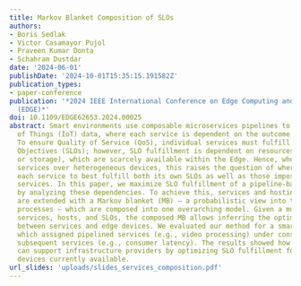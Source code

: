 ```yaml
---
title: Markov Blanket Composition of SLOs
authors:
- Boris Sedlak
- Victor Casamayor Pujol
- Praveen Kumar Donta
- Schahram Dustdar
date: '2024-06-01'
publishDate: '2024-10-01T15:35:15.191582Z'
publication_types:
- paper-conference
publication: '*2024 IEEE International Conference on Edge Computing and Communications
  (EDGE)*'
doi: 10.1109/EDGE62653.2024.00025
abstract: Smart environments use composable microservices pipelines to process Internet
  of Things (IoT) data, where each service is dependent on the outcome of its predecessor.
  To ensure Quality of Service (QoS), individual services must fulfill Service Level
  Objectives (SLOs); however, SLO fulfillment is dependent on resources (e.g., processing
  or storage), which are scarcely available within the Edge. Hence, when distributing
  services over heterogeneous devices, this raises the question of where to deploy
  each service to best fulfill both its own SLOs as well as those imposed by dependent
  services. In this paper, we maximize SLO fulfillment of a pipeline-based application
  by analyzing these dependencies. To achieve this, services and hosting devices alike
  are extended with a Markov blanket (MB) – a probabilistic view into their internal
  processes – which are composed into one overarching model. Given a mutable set of
  services, hosts, and SLOs, the composed MB allows inferring the optimal assignment
  between services and edge devices. We evaluated our method for a smart city scenario,
  which assigned pipelined services (e.g., video processing) under constraints from
  subsequent services (e.g., consumer latency). The results showed how our method
  can support infrastructure providers by optimizing SLO fulfillment for arbitrary
  devices currently available.
url_slides: 'uploads/slides_services_composition.pdf'
---
```

